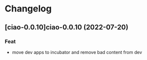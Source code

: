 # Changelog


## [ciao-0.0.10]ciao-0.0.10 (2022-07-20)

### Feat

- move dev apps to incubator and remove bad content from dev

